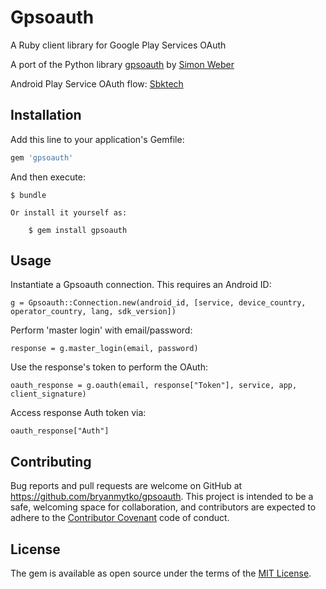 # Gpsoauth

A Ruby client library for Google Play Services OAuth

A port of the Python library [gpsoauth](https://github.com/simon-weber/gpsoauth) by [Simon Weber](https://github.com/simon-weber)

Android Play Service OAuth flow: [Sbktech](https://sbktech.blogspot.com/2014/01/inside-android-play-services-magic.html)

## Installation

Add this line to your application's Gemfile:

```ruby
gem 'gpsoauth'
```

And then execute:

    $ bundle

    Or install it yourself as:

        $ gem install gpsoauth

## Usage

Instantiate a Gpsoauth connection. This requires an Android ID:

    g = Gpsoauth::Connection.new(android_id, [service, device_country, operator_country, lang, sdk_version])

Perform 'master login' with email/password:

    response = g.master_login(email, password)

Use the response's token to perform the OAuth:

    oauth_response = g.oauth(email, response["Token"], service, app, client_signature)

Access response Auth token via:

    oauth_response["Auth"]

## Contributing

Bug reports and pull requests are welcome on GitHub at https://github.com/bryanmytko/gpsoauth. This project is intended to be a safe, welcoming space for collaboration, and contributors are expected to adhere to the [Contributor Covenant](http://contributor-covenant.org) code of conduct.

## License

The gem is available as open source under the terms of the [MIT License](http://opensource.org/licenses/MIT).


